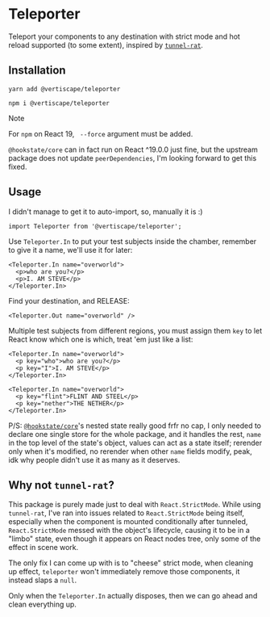 # Teleporter

Teleport your components to any destination with strict mode and hot reload supported (to some extent), inspired by [`tunnel-rat`](https://github.com/pmndrs/tunnel-rat).

## Installation

```
yarn add @vertiscape/teleporter
```

```
npm i @vertiscape/teleporter
```

> [!NOTE]
> For `npm` on React 19, ` --force` argument must be added.
> 
> `@hookstate/core` can in fact run on React ^19.0.0 just fine, but the upstream package does not update `peerDependencies`, I'm looking forward to get this fixed.

## Usage

I didn't manage to get it to auto-import, so, manually it is :)
```tsx
import Teleporter from '@vertiscape/teleporter';
```

Use `Teleporter.In` to put your test subjects inside the chamber, remember to give it a name, we'll use it for later:
```tsx
<Teleporter.In name="overworld">
  <p>who are you?</p>
  <p>I. AM STEVE</p>
</Teleporter.In>
```

Find your destination, and RELEASE:
```tsx
<Teleporter.Out name="overworld" />
```

Multiple test subjects from different regions, you must assign them `key` to let React know which one is which, treat 'em just like a list:
```tsx
<Teleporter.In name="overworld">
  <p key="who">who are you?</p>
  <p key="I">I. AM STEVE</p>
</Teleporter.In>

<Teleporter.In name="overworld">
  <p key="flint">FLINT AND STEEL</p>
  <p key="nether">THE NETHER</p>
</Teleporter.In>
```

P/S: [`@hookstate/core`](https://hookstate.js.org/)'s nested state really good frfr no cap, I only needed to declare one single store for the whole package, and it handles the rest, `name` in the top level of the state's object, values can act as a state itself; rerender only when it's modified, no rerender when other `name` fields modify, peak, idk why people didn't use it as many as it deserves.

## Why not `tunnel-rat`?

This package is purely made just to deal with `React.StrictMode`. While using `tunnel-rat`, I've ran into issues related to `React.StrictMode` being itself, especially when the component is mounted conditionally after tunneled, `React.StrictMode` messed with the object's lifecycle, causing it to be in a "limbo" state, even though it appears on React nodes tree, only some of the effect in scene work.

The only fix I can come up with is to "cheese" strict mode, when cleaning up effect, `teleporter` won't immediately remove those components, it instead slaps a `null`.

Only when the `Teleporter.In` actually disposes, then we can go ahead and clean everything up.
